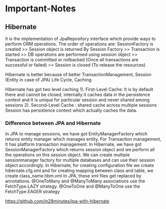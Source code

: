 # Important-Notes

## Hibernate
It is the implementation of JpaRepository interface which provide ways to perform ORM operations. The order of operations are:
SessionFactory is created >> Session object is returned By Session Factory >> Transaction is started >> DB operations are performed using session object >> Transaction is committed or rollbacked (Once all transactions are successful or failed) >> Session is closed (To release the resources)

Hibernate is better because of better TransactionManagement,  Session (Entity in case of JPA) Life Cycle, Caching.

Hibernate has got two level caching 1). First-Level Cache: It is by default there and cannot be closed, internally it caches data in the persistence context and It is unique for particular session and never shared among sessions 2). Second-Level Cache : shared cache across multiple sessions
Session has persistence context which actually caches the data. 

### Difference between JPA and Hibernate
In JPA to manage sessions, we have got EntityManagerFactory which returns entity manager which manages entity. For Transaction management, It has platform transaction management. 
In Hibernate, we have got SessionManagerFactory which returns session object and we perform all the operations on this session object. We can create multiple sessionmanager factory for multiple databases and can use their session object accordingly.
In Hibernate, for creating configuration file we create hibernate.cfg.xml and for creating mapping between class and table, we create class_name.hbm.xml
In JPA, these xml files get replaced by annotations. 
@OneToMany and @ManyToMany associations use the FetchType.LAZY strategy.
@OneToOne and @ManyToOne use the FetchType.EAGER strategy

https://github.com/in28minutes/jpa-with-hibernate
